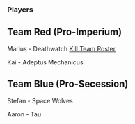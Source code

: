 ### Players

## Team Red (Pro-Imperium)

Marius - Deathwatch
[Kill Team Roster](https://github.com/Labernator/HoR/blob/master/Campaign/The%20Fortalessa%20Intervention%20(Herbst%202019)/Rosters/Deathwatch%20Kill%20Team.md)

Kai - Adeptus Mechanicus

## Team Blue (Pro-Secession)

Stefan - Space Wolves

Aaron - Tau
